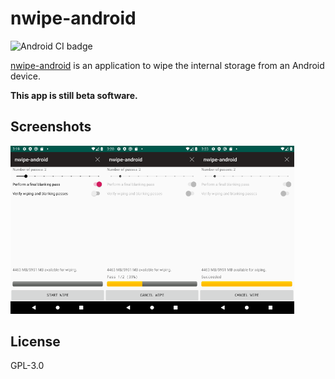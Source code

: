 # nwipe-android
![Android CI badge](https://github.com/louib/nwipe-android/workflows/android_ci/badge.svg)

[nwipe-android](https://github.com/louib/nwipe-android) is an application to wipe the internal storage from an Android device.

**This app is still beta software.**

## Screenshots

<img src="./screenshots/start.png" alt="start" width="30%" height="30%"/><img src="./screenshots/wiping.png" alt="wiping" width="30%" height="30%"/><img src="./screenshots/success.png" alt="success" width="30%" height="30%"/>

## License

GPL-3.0
